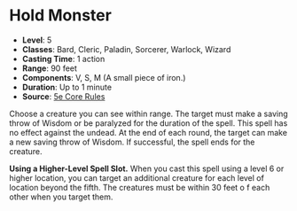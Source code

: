 # Hold Monster

- **Level**: 5
- **Classes**: Bard, Cleric, Paladin, Sorcerer, Warlock, Wizard
- **Casting Time**: 1 action
- **Range**: 90 feet
- **Components**: V, S, M (A small piece of iron.)
- **Duration**: Up to 1 minute
- **Source**: [5e Core Rules](http://dnd.wizards.com/articles/features/systems-reference-document-srd)

Choose a creature you can see within range. The target must make a saving throw of Wisdom or be paralyzed for the duration of the spell. This spell has no effect against the undead. At the end of each round, the target can make a new saving throw of Wisdom. If successful, the spell ends for the creature.

**Using a Higher-Level Spell Slot.** When you cast this spell using a level 6 or higher location, you can target an additional creature for each level of location beyond the fifth. The creatures must be within 30 feet o f each other when you target them.
